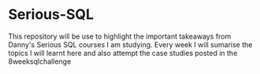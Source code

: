 # Serious-SQL
This repository will be use to highlight the important takeaways from Danny's Serious SQL courses I am studying. Every week I will sumarise the topics I will learnt here and also attempt the case studies posted in the 8weeksqlchallenge

